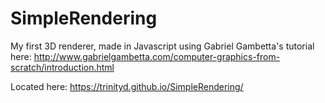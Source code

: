 # SimpleRendering
My first 3D renderer, made in Javascript using Gabriel Gambetta's tutorial here: http://www.gabrielgambetta.com/computer-graphics-from-scratch/introduction.html

Located here: https://trinityd.github.io/SimpleRendering/
